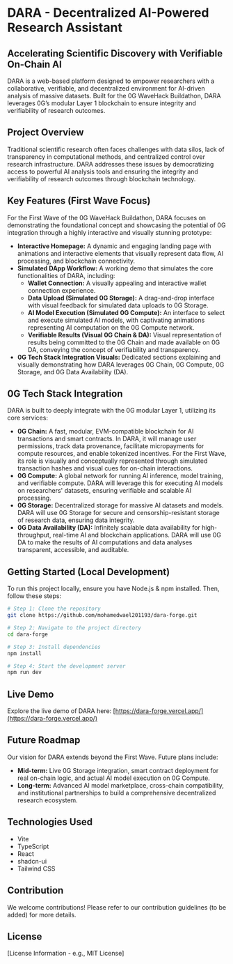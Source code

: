 # DARA - Decentralized AI-Powered Research Assistant

## Accelerating Scientific Discovery with Verifiable On-Chain AI

DARA is a web-based platform designed to empower researchers with a collaborative, verifiable, and decentralized environment for AI-driven analysis of massive datasets. Built for the 0G WaveHack Buildathon, DARA leverages 0G’s modular Layer 1 blockchain to ensure integrity and verifiability of research outcomes.

## Project Overview

Traditional scientific research often faces challenges with data silos, lack of transparency in computational methods, and centralized control over research infrastructure. DARA addresses these issues by democratizing access to powerful AI analysis tools and ensuring the integrity and verifiability of research outcomes through blockchain technology.

## Key Features (First Wave Focus)

For the First Wave of the 0G WaveHack Buildathon, DARA focuses on demonstrating the foundational concept and showcasing the potential of 0G integration through a highly interactive and visually stunning prototype:

*   **Interactive Homepage:** A dynamic and engaging landing page with animations and interactive elements that visually represent data flow, AI processing, and blockchain connectivity.
*   **Simulated DApp Workflow:** A working demo that simulates the core functionalities of DARA, including:
    *   **Wallet Connection:** A visually appealing and interactive wallet connection experience.
    *   **Data Upload (Simulated 0G Storage):** A drag-and-drop interface with visual feedback for simulated data uploads to 0G Storage.
    *   **AI Model Execution (Simulated 0G Compute):** An interface to select and execute simulated AI models, with captivating animations representing AI computation on the 0G Compute network.
    *   **Verifiable Results (Visual 0G Chain & DA):** Visual representation of results being committed to the 0G Chain and made available on 0G DA, conveying the concept of verifiability and transparency.
*   **0G Tech Stack Integration Visuals:** Dedicated sections explaining and visually demonstrating how DARA leverages 0G Chain, 0G Compute, 0G Storage, and 0G Data Availability (DA).

## 0G Tech Stack Integration

DARA is built to deeply integrate with the 0G modular Layer 1, utilizing its core services:

*   **0G Chain:** A fast, modular, EVM-compatible blockchain for AI transactions and smart contracts. In DARA, it will manage user permissions, track data provenance, facilitate micropayments for compute resources, and enable tokenized incentives. For the First Wave, its role is visually and conceptually represented through simulated transaction hashes and visual cues for on-chain interactions.
*   **0G Compute:** A global network for running AI inference, model training, and verifiable compute. DARA will leverage this for executing AI models on researchers' datasets, ensuring verifiable and scalable AI processing.
*   **0G Storage:** Decentralized storage for massive AI datasets and models. DARA will use 0G Storage for secure and censorship-resistant storage of research data, ensuring data integrity.
*   **0G Data Availability (DA):** Infinitely scalable data availability for high-throughput, real-time AI and blockchain applications. DARA will use 0G DA to make the results of AI computations and data analyses transparent, accessible, and auditable.

## Getting Started (Local Development)

To run this project locally, ensure you have Node.js & npm installed. Then, follow these steps:

```sh
# Step 1: Clone the repository
git clone https://github.com/mohamedwael201193/dara-forge.git

# Step 2: Navigate to the project directory
cd dara-forge

# Step 3: Install dependencies
npm install

# Step 4: Start the development server
npm run dev
```

## Live Demo

Explore the live demo of DARA here: [https://dara-forge.vercel.app/](https://dara-forge.vercel.app/)

## Future Roadmap

Our vision for DARA extends beyond the First Wave. Future plans include:

*   **Mid-term:** Live 0G Storage integration, smart contract deployment for real on-chain logic, and actual AI model execution on 0G Compute.
*   **Long-term:** Advanced AI model marketplace, cross-chain compatibility, and institutional partnerships to build a comprehensive decentralized research ecosystem.

## Technologies Used

*   Vite
*   TypeScript
*   React
*   shadcn-ui
*   Tailwind CSS

## Contribution

We welcome contributions! Please refer to our contribution guidelines (to be added) for more details.

## License

[License Information - e.g., MIT License]

